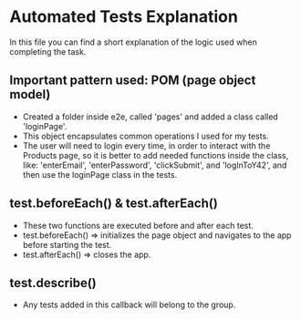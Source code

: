 # Automated Tests Explanation

In this file you can find a short explanation of the logic used when completing the task.

## Important pattern used: POM (page object model)

- Created a folder inside e2e, called 'pages' and added a class called 'loginPage'.
- This object encapsulates common operations I used for my tests.
- The user will need to login every time, in order to interact with the Products page, so it is better to add needed functions
  inside the class, like: 'enterEmail', 'enterPassword', 'clickSubmit', and 'logInToY42', and then use the loginPage class in the tests.

## test.beforeEach() & test.afterEach()

- These two functions are executed before and after each test.
- test.beforeEach() => initializes the page object and navigates to the app before starting the test.
- test.afterEach() => closes the app.

## test.describe()

- Any tests added in this callback will belong to the group.





